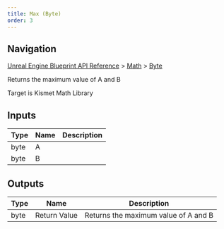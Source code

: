 ```yaml
---
title: Max (Byte)
order: 3
---
```

## Navigation

[Unreal Engine Blueprint API Reference](https://dev.epicgames.com/documentation/en-us/unreal-engine/BlueprintAPI) > [Math](https://dev.epicgames.com/documentation/en-us/unreal-engine/BlueprintAPI/Math) > [Byte](https://dev.epicgames.com/documentation/en-us/unreal-engine/BlueprintAPI/Math/Byte)

Returns the maximum value of A and B

Target is Kismet Math Library

## Inputs

| Type | Name | Description |
| --- | --- | --- |
| byte | A |  |
| byte | B |  |

## Outputs

| Type | Name | Description |
| --- | --- | --- |
| byte | Return Value | Returns the maximum value of A and B |
